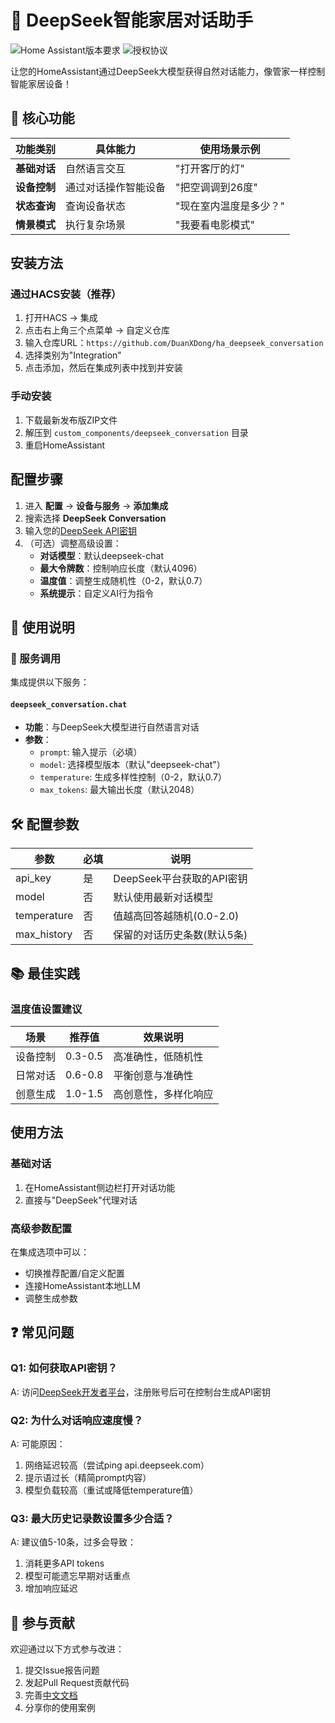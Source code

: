 # 🚀 DeepSeek智能家居对话助手

![Home Assistant版本要求](https://img.shields.io/badge/homeassistant-2024.3%2B-blue)
![授权协议](https://img.shields.io/badge/license-Apache%202.0-green)

让您的HomeAssistant通过DeepSeek大模型获得自然对话能力，像管家一样控制智能家居设备！

## 🌟 核心功能
| 功能类别       | 具体能力                  | 使用场景示例               |
|----------------|--------------------------|--------------------------|
| **基础对话**    | 自然语言交互              | "打开客厅的灯"           |
| **设备控制**    | 通过对话操作智能设备       | "把空调调到26度"         |
| **状态查询**    | 查询设备状态              | "现在室内温度是多少？"    |
| **情景模式**    | 执行复杂场景              | "我要看电影模式"          |


## 安装方法

### 通过HACS安装（推荐）
1. 打开HACS -> 集成
2. 点击右上角三个点菜单 -> 自定义仓库
3. 输入仓库URL：`https://github.com/DuanXDong/ha_deepseek_conversation`
4. 选择类别为"Integration"
5. 点击添加，然后在集成列表中找到并安装

### 手动安装
1. 下载最新发布版ZIP文件
2. 解压到 `custom_components/deepseek_conversation` 目录
3. 重启HomeAssistant

## 配置步骤

1. 进入 **配置** -> **设备与服务** -> **添加集成**
2. 搜索选择 **DeepSeek Conversation**
3. 输入您的[DeepSeek API密钥](https://platform.deepseek.com/api-keys)
4. （可选）调整高级设置：
   - **对话模型**：默认deepseek-chat
   - **最大令牌数**：控制响应长度（默认4096）
   - **温度值**：调整生成随机性（0-2，默认0.7）
   - **系统提示**：自定义AI行为指令

## 📖 使用说明

### 🔧 服务调用
集成提供以下服务：

#### `deepseek_conversation.chat`
- **功能**：与DeepSeek大模型进行自然语言对话
- **参数**：
  - `prompt`: 输入提示（必填）
  - `model`: 选择模型版本（默认"deepseek-chat"）
  - `temperature`: 生成多样性控制（0-2，默认0.7）
  - `max_tokens`: 最大输出长度（默认2048）

## 🛠️ 配置参数
| 参数        | 必填 | 说明                          |
|-------------|------|-----------------------------|
| api_key     | 是   | DeepSeek平台获取的API密钥       |
| model       | 否   | 默认使用最新对话模型             |
| temperature | 否   | 值越高回答越随机(0.0-2.0)       |
| max_history | 否   | 保留的对话历史条数(默认5条)      |

## 📚 最佳实践
### 温度值设置建议
| 场景         | 推荐值 | 效果说明               |
|--------------|--------|------------------------|
| 设备控制     | 0.3-0.5| 高准确性，低随机性     |
| 日常对话     | 0.6-0.8| 平衡创意与准确性       |
| 创意生成     | 1.0-1.5| 高创意性，多样化响应   |

## 使用方法

### 基础对话
1. 在HomeAssistant侧边栏打开对话功能
2. 直接与"DeepSeek"代理对话


### 高级参数配置
在集成选项中可以：
- 切换推荐配置/自定义配置
- 连接HomeAssistant本地LLM
- 调整生成参数

## ❓ 常见问题

### Q1: 如何获取API密钥？
A: 访问[DeepSeek开发者平台](https://platform.deepseek.com)，注册账号后可在控制台生成API密钥

### Q2: 为什么对话响应速度慢？
A: 可能原因：
1. 网络延迟较高（尝试ping api.deepseek.com）
2. 提示语过长（精简prompt内容）
3. 模型负载较高（重试或降低temperature值）

### Q3: 最大历史记录数设置多少合适？
A: 建议值5-10条，过多会导致：
1. 消耗更多API tokens
2. 模型可能遗忘早期对话重点
3. 增加响应延迟


## 🤝 参与贡献
欢迎通过以下方式参与改进：
1. 提交Issue报告问题
2. 发起Pull Request贡献代码
3. 完善[中文文档](docs/README_ZH.md)
4. 分享你的使用案例